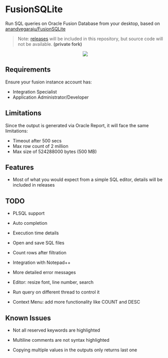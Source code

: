 # FusionSQLite
Run SQL queries on Oracle Fusion Database from your desktop, based on [anandvegaraju/FusionSQLite](https://github.com/anandvegaraju/FusionSQLite)
> Note: [releases](https://ahmedwaleed.csed22.com/fsql) will be included in this repository, but source code will not be available. **(private fork)**

<p align="center">
  <img src="versions/current.png">
</p>

## Requirements 

Ensure your fusion instance account has:
- Integration Specialist
- Application Administrator/Developer

## Limitations

Since the output is generated via Oracle Report, it will face the same limitations:
- Timeout after 500 secs
- Max row count of 2 million
- Max size of 524288000 bytes (500 MB)

## Features

- Most of what you would expect from a simple SQL editor, details will be included in releases

## TODO

- PLSQL support

- Auto completion

- Execution time details

- Open and save SQL files

- Count rows after filtration

- Integration with Notepad++

- More detailed error messages

- Editor: resize font, line number, search

- Run query on different thread to control it

- Context Menu: add more functionality like COUNT and DESC

## Known Issues

- Not all reserved keywords are highlighted

- Multiline comments are not syntax highlighted

- Copying multiple values in the outputs only returns last one
